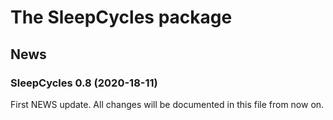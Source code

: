 The SleepCycles package
================

<!-- NEWS.md is generated from NEWS.Rmd. Please edit that file -->

## News

### SleepCycles 0.8 (2020-18-11)

First NEWS update. All changes will be documented in this file from now
on.
